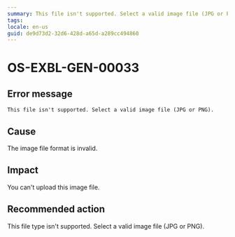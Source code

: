 ```yaml
---
summary: This file isn't supported. Select a valid image file (JPG or PNG).
tags:
locale: en-us
guid: de9d73d2-32d6-428d-a65d-a289cc494860
---
```


# OS-EXBL-GEN-00033

## Error message

`This file isn't supported. Select a valid image file (JPG or PNG).`

## Cause

The image file format is invalid.

## Impact

You can't upload this image file.

## Recommended action

This file type isn't supported. Select a valid image file (JPG or PNG).

